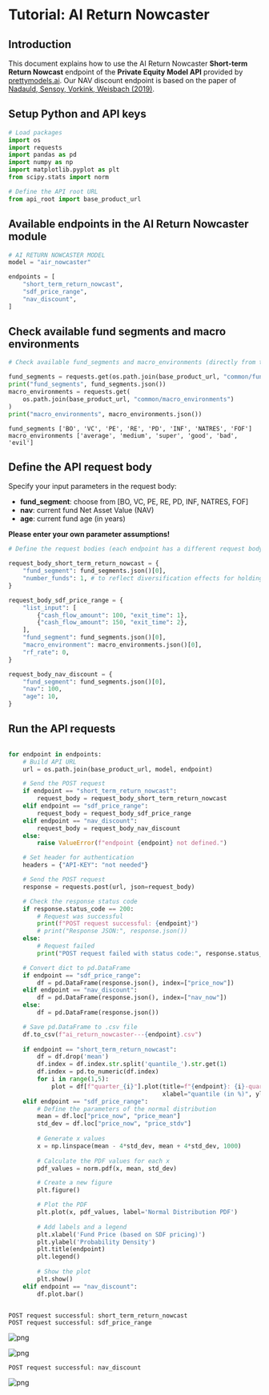 # Tutorial: AI Return Nowcaster

## Introduction

This document explains how to use the AI Return Nowcaster **Short-term Return Nowcast** endpoint of the **Private Equity Model API** provided by [prettymodels.ai](https://prettymodels.ai). 
Our NAV discount endpoint is based on the paper of [Nadauld, Sensoy, Vorkink, Weisbach (2019)](https://doi.org/10.1016/j.jfineco.2018.11.007).


## Setup Python and API keys


```python
# Load packages
import os
import requests
import pandas as pd
import numpy as np
import matplotlib.pyplot as plt
from scipy.stats import norm
```


```python
# Define the API root URL
from api_root import base_product_url
```

## Available endpoints in the AI Return Nowcaster module


```python
# AI RETURN NOWCASTER MODEL
model = "air_nowcaster"

endpoints = [
    "short_term_return_nowcast",
    "sdf_price_range",
    "nav_discount",
]
```

## Check available fund segments and macro environments


```python
# Check available fund_segments and macro_environments (directly from the API)

fund_segments = requests.get(os.path.join(base_product_url, "common/fund_segments"))
print("fund_segments", fund_segments.json())
macro_environments = requests.get(
    os.path.join(base_product_url, "common/macro_environments")
)
print("macro_environments", macro_environments.json())
```

    fund_segments ['BO', 'VC', 'PE', 'RE', 'PD', 'INF', 'NATRES', 'FOF']
    macro_environments ['average', 'medium', 'super', 'good', 'bad', 'evil']


## Define the API request body

Specify your input parameters in the request body:

-   **fund\_segment**: choose from \[BO, VC, PE, RE, PD, INF, NATRES, FOF\]
-   **nav**: current fund Net Asset Value (NAV)
-   **age**: current fund age (in years)

**Please enter your own parameter assumptions!**



```python
# Define the request bodies (each endpoint has a different request body)

request_body_short_term_return_nowcast = {
    "fund_segment": fund_segments.json()[0],
    "number_funds": 1, # to reflect diversification effects for holding multiple funds
}

request_body_sdf_price_range = {
    "list_input": [
        {"cash_flow_amount": 100, "exit_time": 1},
        {"cash_flow_amount": 150, "exit_time": 2},
    ],
    "fund_segment": fund_segments.json()[0],
    "macro_environment": macro_environments.json()[0],
    "rf_rate": 0,
}

request_body_nav_discount = {
    "fund_segment": fund_segments.json()[0],
    "nav": 100,
    "age": 10,
}
```

## Run the API requests


```python

for endpoint in endpoints:
    # Build API URL
    url = os.path.join(base_product_url, model, endpoint)

    # Send the POST request
    if endpoint == "short_term_return_nowcast":
        request_body = request_body_short_term_return_nowcast
    elif endpoint == "sdf_price_range":
        request_body = request_body_sdf_price_range
    elif endpoint == "nav_discount":
        request_body = request_body_nav_discount
    else:
        raise ValueError(f"endpoint {endpoint} not defined.")

    # Set header for authentication
    headers = {"API-KEY": "not needed"}

    # Send the POST request
    response = requests.post(url, json=request_body)

    # Check the response status code
    if response.status_code == 200:
        # Request was successful
        print(f"POST request successful: {endpoint}")
        # print("Response JSON:", response.json())
    else:
        # Request failed
        print("POST request failed with status code:", response.status_code)

    # Convert dict to pd.DataFrame
    if endpoint == "sdf_price_range":
        df = pd.DataFrame(response.json(), index=["price_now"])
    elif endpoint == "nav_discount":
        df = pd.DataFrame(response.json(), index=["nav_now"])
    else:
        df = pd.DataFrame(response.json())

    # Save pd.DataFrame to .csv file
    df.to_csv(f"ai_return_nowcaster---{endpoint}.csv")
    
    if endpoint == "short_term_return_nowcast":
        df = df.drop('mean')
        df.index = df.index.str.split('quantile_').str.get(1)
        df.index = pd.to_numeric(df.index)
        for i in range(1,5):
            plot = df[f"quarter_{i}"].plot(title=f"{endpoint}: {i}-quarter horizon", xticks=np.arange(0, 100, 10),
                                           xlabel="quantile (in %)", ylabel="return", kind="bar")
    elif endpoint == "sdf_price_range":
        # Define the parameters of the normal distribution
        mean = df.loc["price_now", "price_mean"]
        std_dev = df.loc["price_now", "price_stdv"]
        
        # Generate x values
        x = np.linspace(mean - 4*std_dev, mean + 4*std_dev, 1000)
        
        # Calculate the PDF values for each x
        pdf_values = norm.pdf(x, mean, std_dev)

        # Create a new figure
        plt.figure()

        # Plot the PDF
        plt.plot(x, pdf_values, label='Normal Distribution PDF')
        
        # Add labels and a legend
        plt.xlabel('Fund Price (based on SDF pricing)')
        plt.ylabel('Probability Density')
        plt.title(endpoint)
        plt.legend()
        
        # Show the plot
        plt.show()
    elif endpoint == "nav_discount":
        df.plot.bar()
        
```

    POST request successful: short_term_return_nowcast
    POST request successful: sdf_price_range



    
![png](ai_return_nowcaster_files/ai_return_nowcaster_13_1.png)
    



    
![png](ai_return_nowcaster_files/ai_return_nowcaster_13_2.png)
    


    POST request successful: nav_discount



    
![png](ai_return_nowcaster_files/ai_return_nowcaster_13_4.png)
    



```python

```

